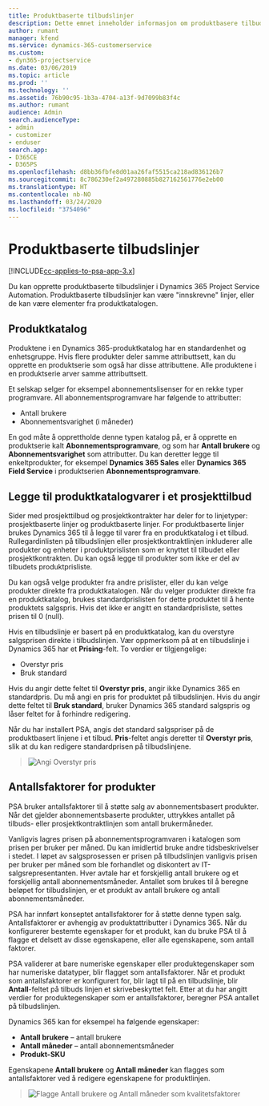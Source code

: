 ```yaml
---
title: Produktbaserte tilbudslinjer
description: Dette emnet inneholder informasjon om produktbasere tilbudslinjer.
author: rumant
manager: kfend
ms.service: dynamics-365-customerservice
ms.custom:
- dyn365-projectservice
ms.date: 03/06/2019
ms.topic: article
ms.prod: ''
ms.technology: ''
ms.assetid: 76b90c95-1b3a-4704-a13f-9d7099b83f4c
ms.author: rumant
audience: Admin
search.audienceType:
- admin
- customizer
- enduser
search.app:
- D365CE
- D365PS
ms.openlocfilehash: d8bb36fbfe8d01aa26faf5515ca218ad836126b7
ms.sourcegitcommit: 8c786230ef2a497280885b827162561776e2eb00
ms.translationtype: HT
ms.contentlocale: nb-NO
ms.lasthandoff: 03/24/2020
ms.locfileid: "3754096"
---
```

# <a name="product-based-quote-lines"></a>Produktbaserte tilbudslinjer

[!INCLUDE[cc-applies-to-psa-app-3.x](../includes/cc-applies-to-psa-app-3x.md)]


Du kan opprette produktbaserte tilbudslinjer i Dynamics 365 Project Service Automation. Produktbaserte tilbudslinjer kan være "innskrevne" linjer, eller de kan være elementer fra produktkatalogen.

## <a name="product-catalog"></a>Produktkatalog

Produktene i en Dynamics 365-produktkatalog har en standardenhet og enhetsgruppe. Hvis flere produkter deler samme attributtsett, kan du opprette en produktserie som også har disse attributtene. Alle produktene i en produktserie arver samme attributtsett.

Et selskap selger for eksempel abonnementslisenser for en rekke typer programvare. All abonnementsprogramvare har følgende to attributter:

- Antall brukere 
- Abonnementsvarighet (i måneder)

En god måte å opprettholde denne typen katalog på, er å opprette en produktserie kalt **Abonnementsprogramvare**, og som har **Antall brukere** og **Abonnementsvarighet** som attributter. Du kan deretter legge til enkeltprodukter, for eksempel **Dynamics 365 Sales** eller **Dynamics 365 Field Service** i produktserien **Abonnementsprogramvare**.

## <a name="adding-product-catalog-items-to-a-project-quote"></a>Legge til produktkatalogvarer i et prosjekttilbud

Sider med prosjekttilbud og prosjektkontrakter har deler for to linjetyper: prosjektbaserte linjer og produktbaserte linjer. For produktbaserte linjer brukes Dynamics 365 til å legge til varer fra en produktkatalog i et tilbud. Rullegardinlisten på tilbudslinjen eller prosjektkontraktlinjen inkluderer alle produkter og enheter i produktprislisten som er knyttet til tilbudet eller prosjektkontrakten. Du kan også legge til produkter som ikke er del av tilbudets produktprisliste.

Du kan også velge produkter fra andre prislister, eller du kan velge produkter direkte fra produktkatalogen. Når du velger produkter direkte fra en produktkatalog, brukes standardprislisten for dette produktet til å hente produktets salgspris. Hvis det ikke er angitt en standardprisliste, settes prisen til 0 (null).

Hvis en tilbudslinje er basert på en produktkatalog, kan du overstyre salgsprisen direkte i tilbudslinjen. Vær oppmerksom på at en tilbudslinje i Dynamics 365 har et **Prising**-felt. To verdier er tilgjengelige:

- Overstyr pris  
- Bruk standard

Hvis du angir dette feltet til **Overstyr pris**, angir ikke Dynamics 365 en standardpris. Du må angi en pris for produktet på tilbudslinjen. Hvis du angir dette feltet til **Bruk standard**, bruker Dynamics 365 standard salgspris og låser feltet for å forhindre redigering.

Når du har installert PSA, angis det standard salgspriser på de produktbasert linjene i et tilbud. **Pris**-feltet angis deretter til **Overstyr pris**, slik at du kan redigere standardprisen på tilbudslinjene.

> ![Angi Overstyr pris](media/basic-guide-10.png)
 
## <a name="quantity-factors-for-products"></a>Antallsfaktorer for produkter

PSA bruker antallsfaktorer til å støtte salg av abonnementsbasert produkter. Når det gjelder abonnementsbaserte produkter, uttrykkes antallet på tilbuds- eller prosjektkontraktlinjen som antall brukermåneder.

Vanligvis lagres prisen på abonnementsprogramvaren i katalogen som prisen per bruker per måned. Du kan imidlertid bruke andre tidsbeskrivelser i stedet. I løpet av salgsprosessen er prisen på tilbudslinjen vanligvis prisen per bruker per måned som ble forhandlet og diskontert av IT-salgsrepresentanten. Hver avtale har et forskjellig antall brukere og et forskjellig antall abonnementsmåneder. Antallet som brukes til å beregne beløpet for tilbudslinjen, er et produkt av antall brukere og antall abonnementsmåneder.

PSA har innført konseptet antallsfaktorer for å støtte denne typen salg. Antallsfaktorer er avhengig av produktattributter i Dynamics 365. Når du konfigurerer bestemte egenskaper for et produkt, kan du bruke PSA til å flagge et delsett av disse egenskapene, eller alle egenskapene, som antall faktorer.

PSA validerer at bare numeriske egenskaper eller produktegenskaper som har numeriske datatyper, blir flagget som antallsfaktorer. Når et produkt som antallsfaktorer er konfigurert for, blir lagt til på en tilbudslinje, blir **Antall**-feltet på tilbuds linjen et skrivebeskyttet felt. Etter at du har angitt verdier for produktegenskaper som er antallsfaktorer, beregner PSA antallet på tilbudslinjen.

Dynamics 365 kan for eksempel ha følgende egenskaper: 

- **Antall brukere** – antall brukere 
- **Antall måneder** – antall abonnementsmåneder
- **Produkt-SKU** 

Egenskapene **Antall brukere** og **Antall måneder** kan flagges som antallsfaktorer ved å redigere egenskapene for produktlinjen. 

> ![Flagge Antall brukere og Antall måneder som kvalitetsfaktorer](media/basic-guide-11.png)
 
